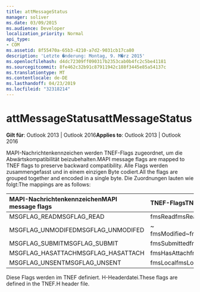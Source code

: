 ```yaml
---
title: attMessageStatus
manager: soliver
ms.date: 03/09/2015
ms.audience: Developer
localization_priority: Normal
api_type:
- COM
ms.assetid: 8f55470a-65b3-4210-a7d2-9031cb17ca80
description: 'Letzte �nderung: Montag, 9. M�rz 2015'
ms.openlocfilehash: d4dc72309ff090317b2353cab0b4fc2c5be41181
ms.sourcegitcommit: 8fe462c32b91c87911942c188f3445e85a54137c
ms.translationtype: MT
ms.contentlocale: de-DE
ms.lasthandoff: 04/23/2019
ms.locfileid: "32318214"
---
```

# <a name="attmessagestatus"></a><span data-ttu-id="f86a0-103">attMessageStatus</span><span class="sxs-lookup"><span data-stu-id="f86a0-103">attMessageStatus</span></span>

  
  
<span data-ttu-id="f86a0-104">**Gilt für**: Outlook 2013 | Outlook 2016</span><span class="sxs-lookup"><span data-stu-id="f86a0-104">**Applies to**: Outlook 2013 | Outlook 2016</span></span> 
  
<span data-ttu-id="f86a0-105">MAPI-Nachrichtenkennzeichen werden TNEF-Flags zugeordnet, um die Abwärtskompatibilität beizubehalten.</span><span class="sxs-lookup"><span data-stu-id="f86a0-105">MAPI message flags are mapped to TNEF flags to preserve backward compatibility.</span></span> <span data-ttu-id="f86a0-106">Alle Flags werden zusammengefasst und in einem einzigen Byte codiert.</span><span class="sxs-lookup"><span data-stu-id="f86a0-106">All the flags are grouped together and encoded in a single byte.</span></span> <span data-ttu-id="f86a0-107">Die Zuordnungen lauten wie folgt:</span><span class="sxs-lookup"><span data-stu-id="f86a0-107">The mappings are as follows:</span></span>
  
|<span data-ttu-id="f86a0-108">**MAPI-Nachrichtenkennzeichen**</span><span class="sxs-lookup"><span data-stu-id="f86a0-108">**MAPI message flags**</span></span>|<span data-ttu-id="f86a0-109">**TNEF-Flags**</span><span class="sxs-lookup"><span data-stu-id="f86a0-109">**TNEF flags**</span></span>|
|:-----|:-----|
|<span data-ttu-id="f86a0-110">MSGFLAG_READ</span><span class="sxs-lookup"><span data-stu-id="f86a0-110">MSGFLAG_READ</span></span>  <br/> |<span data-ttu-id="f86a0-111">fmsRead</span><span class="sxs-lookup"><span data-stu-id="f86a0-111">fmsRead</span></span>  <br/> |
|<span data-ttu-id="f86a0-112">MSGFLAG_UNMODIFED</span><span class="sxs-lookup"><span data-stu-id="f86a0-112">MSGFLAG_UNMODIFED</span></span>  <br/> |<span data-ttu-id="f86a0-113">~ fmsModified</span><span class="sxs-lookup"><span data-stu-id="f86a0-113">~fmsModified</span></span>  <br/> |
|<span data-ttu-id="f86a0-114">MSGFLAG_SUBMIT</span><span class="sxs-lookup"><span data-stu-id="f86a0-114">MSGFLAG_SUBMIT</span></span>  <br/> |<span data-ttu-id="f86a0-115">fmsSubmitted</span><span class="sxs-lookup"><span data-stu-id="f86a0-115">fmsSubmitted</span></span>  <br/> |
|<span data-ttu-id="f86a0-116">MSGFLAG_HASATTACH</span><span class="sxs-lookup"><span data-stu-id="f86a0-116">MSGFLAG_HASATTACH</span></span>  <br/> |<span data-ttu-id="f86a0-117">fmsHasAttach</span><span class="sxs-lookup"><span data-stu-id="f86a0-117">fmsHasAttach</span></span>  <br/> |
|<span data-ttu-id="f86a0-118">MSGFLAG_UNSENT</span><span class="sxs-lookup"><span data-stu-id="f86a0-118">MSGFLAG_UNSENT</span></span>  <br/> |<span data-ttu-id="f86a0-119">fmsLocal</span><span class="sxs-lookup"><span data-stu-id="f86a0-119">fmsLocal</span></span>  <br/> |
   
<span data-ttu-id="f86a0-120">Diese Flags werden im TNEF definiert. H-Headerdatei.</span><span class="sxs-lookup"><span data-stu-id="f86a0-120">These flags are defined in the TNEF.H header file.</span></span>
  

